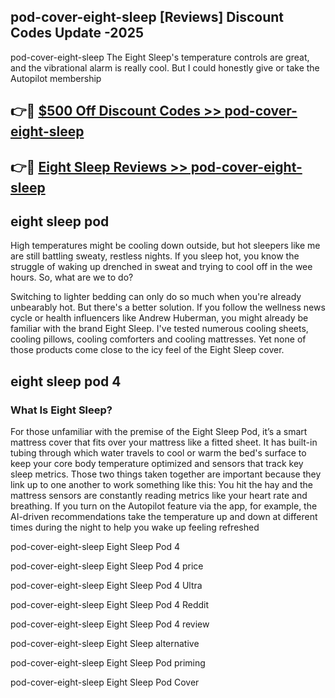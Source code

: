 ## pod-cover-eight-sleep [Reviews​] Discount Codes Update -2025

pod-cover-eight-sleep The Eight Sleep's temperature controls are great, and the vibrational alarm is really cool. But I could honestly give or take the Autopilot membership

## 👉🔴 [$500 Off Discount Codes >> pod-cover-eight-sleep](http://download.freeplayer.one?title=pod-cover-eight-sleep&ref=18-ES)

## 👉🔴 [Eight Sleep Reviews >> pod-cover-eight-sleep](http://download.freeplayer.one?title=pod-cover-eight-sleep&ref=18-ES)

## eight sleep pod

High temperatures might be cooling down outside, but hot sleepers like me are still battling sweaty, restless nights. If you sleep hot, you know the struggle of waking up drenched in sweat and trying to cool off in the wee hours. So, what are we to do?

Switching to lighter bedding can only do so much when you're already unbearably hot. But there's a better solution. If you follow the wellness news cycle or health influencers like Andrew Huberman, you might already be familiar with the brand Eight Sleep. I've tested numerous cooling sheets, cooling pillows, cooling comforters and cooling mattresses. Yet none of those products come close to the icy feel of the Eight Sleep cover.

## eight sleep pod 4

### What Is Eight Sleep?

For those unfamiliar with the premise of the Eight Sleep Pod, it’s a smart mattress cover that fits over your mattress like a fitted sheet. It has built-in tubing through which water travels to cool or warm the bed's surface to keep your core body temperature optimized and sensors that track key sleep metrics. Those two things taken together are important because they link up to one another to work something like this: You hit the hay and the mattress sensors are constantly reading metrics like your heart rate and breathing. If you turn on the Autopilot feature via the app, for example, the AI-driven recommendations take the temperature up and down at different times during the night to help you wake up feeling refreshed

pod-cover-eight-sleep Eight Sleep Pod 4

pod-cover-eight-sleep Eight Sleep Pod 4 price

pod-cover-eight-sleep Eight Sleep Pod 4 Ultra

pod-cover-eight-sleep Eight Sleep Pod 4 Reddit

pod-cover-eight-sleep Eight Sleep Pod 4 review

pod-cover-eight-sleep Eight Sleep alternative

pod-cover-eight-sleep Eight Sleep Pod priming

pod-cover-eight-sleep Eight Sleep Pod Cover